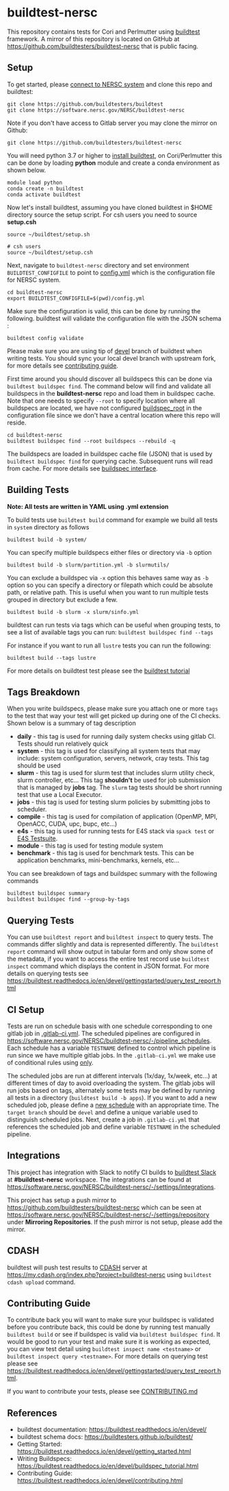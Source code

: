 # buildtest-nersc

This repository contains tests for Cori and Perlmutter using [buildtest](https://buildtest.readthedocs.io/en/devel/) framework. A mirror of this repository is located on GitHub at https://github.com/buildtesters/buildtest-nersc that is public facing.


## Setup

To get started, please [connect to NERSC system](https://docs.nersc.gov/connect/) and clone this repo and buildtest:

```
git clone https://github.com/buildtesters/buildtest
git clone https://software.nersc.gov/NERSC/buildtest-nersc
```

Note if you don't have access to Gitlab server you may clone the mirror on Github:

```
git clone https://github.com/buildtesters/buildtest-nersc
```

You will need python 3.7 or higher to [install buildtest](https://buildtest.readthedocs.io/en/devel/installing_buildtest.html), on Cori/Perlmutter this can be done by loading **python**
module and create a conda environment as shown below.

```
module load python
conda create -n buildtest
conda activate buildtest
```

Now let's install buildtest, assuming you have cloned buildtest in $HOME directory source the setup script. For csh users you need to source **setup.csh**

```
source ~/buildtest/setup.sh

# csh users
source ~/buildtest/setup.csh
```

Next, navigate to `buildtest-nersc` directory and set environment `BUILDTEST_CONFIGFILE` to point to [config.yml](https://software.nersc.gov/NERSC/buildtest-nersc/-/blob/devel/config.yml) which is the configuration file for NERSC system.

```
cd buildtest-nersc
export BUILDTEST_CONFIGFILE=$(pwd)/config.yml
```

Make sure the configuration is valid, this can be done by running the following. buildtest will validate the configuration file with the JSON schema :

```
buildtest config validate
```

Please make sure you are using tip of [devel](https://github.com/buildtesters/buildtest/tree/devel) branch of buildtest when writing tests. You should sync your local devel branch with upstream
fork, for more details see [contributing guide](https://buildtest.readthedocs.io/en/devel/contributing/code_contribution_guide.html).

First time around you should discover all buildspecs this can be done via ``buildtest buildspec find``.  The command below will find
and validate all buildspecs in the **buildtest-nersc** repo and load them in buildspec cache. Note that one needs to specify `--root` to specify location where
all buildspecs are located, we have not configured [buildspec_root](https://buildtest.readthedocs.io/en/devel/configuring_buildtest/overview.html#buildspec-roots) in the configuration file since we don't have a central location where this repo will reside.

```
cd buildtest-nersc
buildtest buildspec find --root buildspecs --rebuild -q
```

The buildspecs are loaded in buildspec cache file (JSON) that is used by `buildtest buildspec find` for querying cache. Subsequent runs will
read from cache.  For more details see [buildspec interface](https://buildtest.readthedocs.io/en/devel/gettingstarted/buildspecs_interface.html).


## Building Tests

**Note: All tests are written in YAML using .yml extension**
   
To build tests use ``buildtest build`` command for example we build all tests in ``system`` directory as follows

```
buildtest build -b system/
```

You can specify multiple buildspecs either files or directory via ``-b`` option

```
buildtest build -b slurm/partition.yml -b slurmutils/
```

You can exclude a buildspec via `-x` option this behaves same way as `-b` option so you can specify
a directory or filepath which could be absolute path, or relative path. This is useful when
you want to run multiple tests grouped in directory but exclude a few.

```
buildtest build -b slurm -x slurm/sinfo.yml
```

buildtest can run tests via tags which can be useful when grouping tests, to see a list of available tags you
can run: ``buildtest buildspec find --tags``


For instance if you want to run all ``lustre`` tests you can run the following:

```
buildtest build --tags lustre
```

For more details on buildtest test please see the [buildtest tutorial](https://buildtest.readthedocs.io/en/devel/getting_started.html)

## Tags Breakdown

When you write buildspecs, please make sure you attach one or more `tags` to the test that way your test will get picked up during one of the CI checks. Shown
below is a summary of tag description

- **daily** - this tag is used for running daily system checks using gitlab CI. Tests should run relatively quick
- **system** - this tag is used for classifying all system tests that may include: system configuration, servers, network, cray tests. This tag should be used
- **slurm** - this tag is used for slurm test that includes slurm utility check, slurm controller, etc... This tag **shouldn't** be used for job submission that is managed by **jobs** tag. The `slurm` tag tests should be short running test that use a Local Executor.
- **jobs** - this tag is used for testing slurm policies by submitting jobs to scheduler.
- **compile** - this tag is used for compilation of application (OpenMP, MPI, OpenACC, CUDA, upc, bupc, etc...)
- **e4s** - this tag is used for running tests for E4S stack via `spack test` or [E4S Testsuite](https://github.com/E4S-Project/testsuite).
- **module** - this tag is used for testing module system
- **benchmark** - this tag is used for benchmark tests. This can be application benchmarks, mini-benchmarks, kernels, etc...

You can see breakdown of tags and buildspec summary with the following commands

```
buildtest buildspec summary
buildtest buildspec find --group-by-tags
```

## Querying Tests

You can use `buildtest report` and `buildtest inspect` to query tests. The commands differ slightly and data is
represented differently. The `buildtest report` command will show output in tabular form and only show some of the metadata,
if you want to access the entire test record use `buildtest inspect` command which displays the content in JSON format.
For more details on querying tests see https://buildtest.readthedocs.io/en/devel/gettingstarted/query_test_report.html


## CI Setup


Tests are run on schedule basis with one schedule corresponding to one gitlab job in [.gitlab-ci.yml](https://software.nersc.gov/NERSC/buildtest-nersc/-/blob/devel/.gitlab-ci.yml). The scheduled pipelines are configured in
https://software.nersc.gov/NERSC/buildtest-nersc/-/pipeline_schedules. Each schedule has a variable ``TESTNAME`` defined to control which pipeline
is run since we have multiple gitlab jobs. In the `.gitlab-ci.yml` we make use of conditional rules using [only](https://docs.gitlab.com/ee/ci/yaml/#onlyexcept-basic).

The scheduled jobs are run at different intervals (1x/day, 1x/week, etc...) at different times of day to avoid overloading the system. The gitlab jobs
will run jobs based on tags, alternately some tests may be defined by running all tests in a directory (`buildtest build -b apps`). If you want to add a new
scheduled job, please define a [new schedule](https://software.nersc.gov/NERSC/buildtest-nersc/-/pipeline_schedules/new) with an appropriate time. The
`target branch` should be `devel` and define a unique variable used to distinguish scheduled jobs. Next, create a job in `.gitlab-ci.yml` that references the scheduled job and define variable ``TESTNAME`` in the scheduled pipeline.

## Integrations

This project has integration with Slack to notify CI builds to [buildtest Slack](https://hpcbuildtest.slack.com) at **#buildtest-nersc** workspace. The integrations can be
found at https://software.nersc.gov/NERSC/buildtest-nersc/-/settings/integrations.

This project has setup a push mirror to https://github.com/buildtesters/buildtest-nersc which can be seen at https://software.nersc.gov/NERSC/buildtest-nersc/-/settings/repository
under **Mirroring Repositories**. If the push mirror is not setup, please add the mirror.

## CDASH

buildtest will push test results to [CDASH](https://www.cdash.org/) server
at https://my.cdash.org/index.php?project=buildtest-nersc using `buildtest cdash upload` command.

## Contributing Guide

To contribute back you will want to make sure your buildspec is validated before you contribute back, this could be
done by running test manually `buildtest build` or see if buildspec is valid via `buildtest buildspec find`. It
would be good to run your test and make sure it is working as expected, you can view test detail using `buildtest inspect name <testname>` or `buildtest inspect query <testname>`. For more
details on querying test please see https://buildtest.readthedocs.io/en/devel/gettingstarted/query_test_report.html.

If you want to contribute your tests, please see [CONTRIBUTING.md](https://software.nersc.gov/NERSC/buildtest-nersc/-/blob/devel/CONTRIBUTING.md)


## References

- buildtest documentation: https://buildtest.readthedocs.io/en/devel/
- buildtest schema docs: https://buildtesters.github.io/buildtest/
- Getting Started: https://buildtest.readthedocs.io/en/devel/getting_started.html
- Writing Buildspecs: https://buildtest.readthedocs.io/en/devel/buildspec_tutorial.html
- Contributing Guide: https://buildtest.readthedocs.io/en/devel/contributing.html


